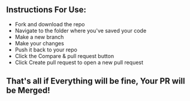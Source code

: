 ## Instructions For Use:

- Fork and download the repo
- Navigate to the folder where you've saved your code
- Make a new branch
- Make your changes
- Push it back to your repo
- Click the Compare & pull request button
- Click Create pull request to open a new pull request

## That's all if Everything will be fine, Your PR will be Merged!
